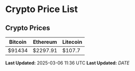 # Crypto Price List

## Crypto Prices
| Bitcoin | Ethereum | Litecoin |
| ------- | -------- | -------- |
| $91434 | $2297.91 | $107.7 |
**Last Updated:** 2025-03-06 11:36 UTC
**Last Updated:** $DATE$
